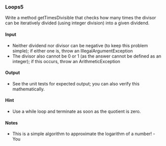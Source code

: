 ### Loops5

Write a method getTimesDivisible that checks how many times the divisor can be iteratively divided (using integer division) into a given dividend.

#### Input
- Neither dividend nor divisor can be negative (to keep this problem simple); if either one is, throw an IllegalArgumentException
- The divisor also cannot be 0 or 1 (as the answer cannot be defined as an integer); if this occurs, throw
an ArithmeticException

#### Output
- See the unit tests for expected output; you can also verify this mathematically.

#### Hint
- Use a while loop and terminate as soon as the quotient is zero.

#### Notes
- This is a simple algorithm to approximate the logarithm of a number!
-You

